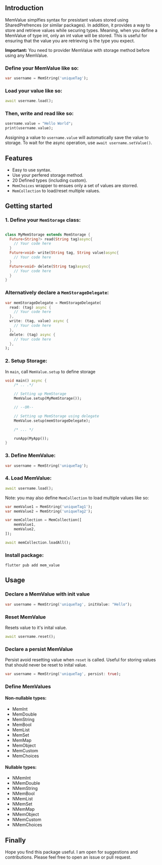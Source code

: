 ## Introduction

MemValue simplfies syntax for presistant values stored using SharedPrefrences (or similar packages). In addition, it provides a way to store and retrieve values while securing types. Meaning, when you define a MemValue of type int, only an int value will be stored. This is useful for ensuring that the value you are retrieving is the type you expect.

**Important:** You need to provider MemValue with storage method before using any MemValue.

### Define your MemValue like so:

```dart
var username = MemString('uniqueTag');
```

### Load your value like so:

```dart
await username.load();
```

### Then, write and read like so:

```dart
username.value = "Hello World";
print(username.value);
```

Assigning a value to `username.value` will automatically save the value to storage. To wait for the async operation, use `await username.setValue()`.

## Features

- Easy to use syntax.
- Use your perfered storage method.
- 20 Defined types (including custom).
- `MemChoices` wrapper to ensues only a set of values are storred.
- `MemCollection` to load/reset multiple values.

## Getting started

### 1. Define your `MemStorage` class:

```dart

class MyMemStorage extends MemStorage {
  Future<String?> read(String tag)async{
    // Your code here
  }
  Future<void> write(String tag, String value)async{
    // Your code here
  }
  Future<void> delete(String tag)async{
    // Your code here
  }
}
```

### Alternatively declare a `MemStorageDelegate`:

```dart
var memStorageDelegate = MemStorageDelegate(
  read: (tag) async {
    // Your code here
  },
  write: (tag, value) async {
    // Your code here
  },
  delete: (tag) async {
    // Your code here
  },
);
```

### 2. Setup Storage:

In `main`, call `MemValue.setup` to define storage

```dart
void main() async {
    /* .. .*/

    // Setting up MemStorage
    MemValue.setup(MyMemStorage());

    // --OR--

    // Setting up MemStorage using delegate
    MemValue.setup(memStorageDelegate);

    /* ... */

    runApp(MyApp());
}
```

### 3. Define MemValue:

```dart
var username = MemString('uniqueTag');
```

### 4. Load MemValue:

```dart
await username.load();
```

Note: you may also define `MemCollection` to load multiple values like so:

```dart
var memValue1 = MemString('uniqueTag1');
var memValue2 = MemString('uniqueTag2');

var memCollection = MemCollection([
    memValue1,
    memValue2,
]);

await memCollection.loadAll();
```

### Install package:

```
flutter pub add mem_value
```

## Usage

### Declare a MemValue with init value

```dart
var username = MemString('uniqueTag', initValue: "Hello");
```

### Reset MemValue

Resets value to it's inital value.

```dart
await username.reset();
```

### Declare a persist MemValue

Persist avoid resetting value when `reset` is called. Useful for storing values that should never be reset to inital value.

```dart
var username = MemString('uniqueTag', persist: true);
```

### Define MemValues

#### Non-nullable types:

- MemInt
- MemDouble
- MemString
- MemBool
- MemList
- MemSet
- MemMap
- MemObject
- MemCustom
- MemChoices

#### Nullable types:

- NMemInt
- NMemDouble
- NMemString
- NMemBool
- NMemList
- NMemSet
- NMemMap
- NMemObject
- NMemCustom
- NMemChoices

## Finally

Hope you find this package useful. I am open for suggestions and contributions. Please feel free to open an issue or pull request.
